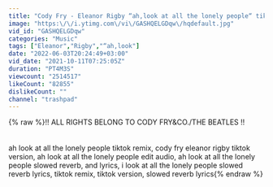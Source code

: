 ```yaml
---
title: "Cody Fry - Eleanor Rigby “ah,look at all the lonely people“ tiktok version (slowed,reverb,lyrics)"
image: "https:\/\/i.ytimg.com\/vi\/GASHQELGDqw\/hqdefault.jpg"
vid_id: "GASHQELGDqw"
categories: "Music"
tags: ["Eleanor","Rigby","“ah,look"]
date: "2022-06-03T20:24:49+03:00"
vid_date: "2021-10-11T07:25:05Z"
duration: "PT4M3S"
viewcount: "2514517"
likeCount: "82855"
dislikeCount: ""
channel: "trashpad"
---
```

{% raw %}!! ALL RIGHTS BELONG TO CODY FRY&amp;CO./THE BEATLES !!<br /><br /><br />ah look at all the lonely people tiktok remix, cody fry eleanor rigby tiktok version, ah look at all the lonely people edit audio, ah look at all the lonely people slowed reverb, and lyrics, i look at all the lonely people slowed reverb lyrics, tiktok remix, tiktok version, slowed reverb lyrics{% endraw %}
